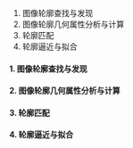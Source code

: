 1. 图像轮廓查找与发现
2. 图像轮廓几何属性分析与计算
3. 轮廓匹配
4. 轮廓逼近与拟合


#### 1. 图像轮廓查找与发现




#### 2. 图像轮廓几何属性分析与计算




#### 3. 轮廓匹配




#### 4. 轮廓逼近与拟合



